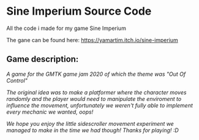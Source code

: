 # Sine Imperium Source Code
 All the code i made for my game Sine Imperium
 
 
The gane can be found here:
https://yamartim.itch.io/sine-imperium

## Game description:
_A game for the GMTK game jam 2020 of which the theme was "Out Of Control"_

_The original idea was to make a platformer where the character moves randomly and the player would need to manipulate the enviroment to influence the movement, unfortunately we weren't fully able to implement every mechanic we wanted, oops!_

_We hope you enjoy the little sidescroller movement experiment we managed to make in the time we had though! Thanks for playing! :D_
